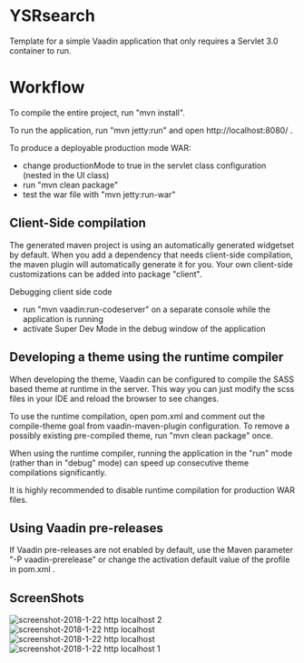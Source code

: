 YSRsearch
==============

Template for a simple Vaadin application that only requires a Servlet 3.0 container to run.


Workflow
========

To compile the entire project, run "mvn install".

To run the application, run "mvn jetty:run" and open http://localhost:8080/ .

To produce a deployable production mode WAR:
- change productionMode to true in the servlet class configuration (nested in the UI class)
- run "mvn clean package"
- test the war file with "mvn jetty:run-war"

Client-Side compilation
-------------------------

The generated maven project is using an automatically generated widgetset by default. 
When you add a dependency that needs client-side compilation, the maven plugin will 
automatically generate it for you. Your own client-side customizations can be added into
package "client".

Debugging client side code
  - run "mvn vaadin:run-codeserver" on a separate console while the application is running
  - activate Super Dev Mode in the debug window of the application

Developing a theme using the runtime compiler
-------------------------

When developing the theme, Vaadin can be configured to compile the SASS based
theme at runtime in the server. This way you can just modify the scss files in
your IDE and reload the browser to see changes.

To use the runtime compilation, open pom.xml and comment out the compile-theme 
goal from vaadin-maven-plugin configuration. To remove a possibly existing 
pre-compiled theme, run "mvn clean package" once.

When using the runtime compiler, running the application in the "run" mode 
(rather than in "debug" mode) can speed up consecutive theme compilations
significantly.

It is highly recommended to disable runtime compilation for production WAR files.

Using Vaadin pre-releases
-------------------------

If Vaadin pre-releases are not enabled by default, use the Maven parameter
"-P vaadin-prerelease" or change the activation default value of the profile in pom.xml .



ScreenShots
-------------------------

![screenshot-2018-1-22 http localhost 2](https://user-images.githubusercontent.com/27684451/35201013-5f9cae94-ff28-11e7-8bce-b07a118b52cc.png)
![screenshot-2018-1-22 http localhost](https://user-images.githubusercontent.com/27684451/35201015-5fed9f16-ff28-11e7-8253-05885d48410b.png)
![screenshot-2018-1-22 http localhost](https://user-images.githubusercontent.com/27684451/35201014-5fcc1bac-ff28-11e7-9ad9-bc5a787d022c.jpg)
![screenshot-2018-1-22 http localhost 1](https://user-images.githubusercontent.com/27684451/35201016-6056d5e4-ff28-11e7-98ce-f7ae00c3f0e2.png)
